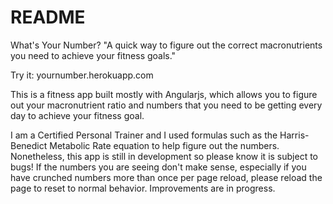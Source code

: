 # README

What's Your Number?
"A quick way to figure out the correct macronutrients you need to achieve your fitness goals."


Try it: yournumber.herokuapp.com


This is a fitness app built mostly with Angularjs, which allows
you to figure out your macronutrient ratio and numbers that you
need to be getting every day to achieve your fitness goal.


I am a Certified Personal Trainer and I used formulas such as the
Harris-Benedict Metabolic Rate equation to help figure out the
numbers. Nonetheless, this app is still in development so please know it is subject to bugs! If the numbers you are seeing don't make sense, especially if you have crunched numbers more than once per page reload, please reload the page to reset to normal behavior. Improvements are in progress.
